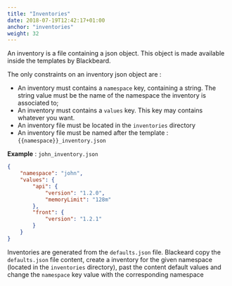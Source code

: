 ```yaml
---
title: "Inventories"
date: 2018-07-19T12:42:17+01:00
anchor: "inventories"
weight: 32
---
```


An inventory is a file containing a json object. This object is made available inside the templates by Blackbeard.

The only constraints on an inventory json object are :

* An inventory must contains a `namespace` key, containing a string. The string value must be the name of the namespace the inventory is associated to;
* An inventory must contains a `values` key. This key may contains whatever you want.
* An inventory file must be located in the `inventories` directory
* An inventory file must be named after the template : `{{namespace}}_inventory.json`

**Example** : `john_inventory.json`

```json
{
    "namespace": "john",
    "values": {
        "api": {
            "version": "1.2.0",
            "memoryLimit": "128m"
        },
        "front": {
            "version": "1.2.1"
        }
    }
}
```

Inventories are generated from the `defaults.json` file. Blackeard copy the `defaults.json` file content, create a inventory for the given namespace (located in the `inventories` directory), past the content default values and change the `namespace` key value with the corresponding namespace